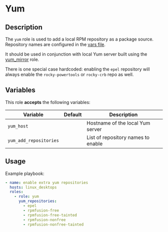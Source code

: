 Yum
===

Description
-----------

The `yum` role is used to add a local RPM repository as a package source.
Repository names are configured in the [vars file](vars/main.yml).

It should be used in conjunction with local Yum server built using the
[yum\_mirror](../yum_mirror/) role.

There is one special case hardcoded: enabling the `epel` repository will always
enable the `rocky-powertools` or `rocky-crb` repo as well.

Variables
---------

This role **accepts** the following variables:

Variable                         | Default   | Description
---------------------------------|-----------|------------
`yum_host`                       | &nbsp;    | Hostname of the local Yum server
`yum_add_repositories`           | &nbsp;    | List of repository names to enable

Usage
-----

Example playbook:

````yaml
- name: enable extra yum repositories
  hosts: linux_desktops
  roles:
    - role: yum
      yum_repositories:
        - epel
        - rpmfusion-free
        - rpmfusion-free-tainted
        - rpmfusion-nonfree
        - rpmfusion-nonfree-tainted
````
